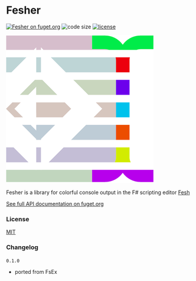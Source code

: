 
# Fesher

[![Fesher on fuget.org](https://www.fuget.org/packages/Fesher/badge.svg)](https://www.fuget.org/packages/Fesher)
![code size](https://img.shields.io/github/languages/code-size/goswinr/Fesher.svg)
[![license](https://img.shields.io/github/license/goswinr/Fesher)](LICENSE)

![Logo](https://raw.githubusercontent.com/goswinr/Fesher/main/Doc/logo.png)

Fesher is a library for colorful console output in the F# scripting editor [Fesh](https://github.com/goswinr/Fesh)



[See full API documentation on fuget.org](https://www.fuget.org/packages/Fesher)

### License
[MIT](https://raw.githubusercontent.com/goswinr/Fesher/main/LICENSE.md)

### Changelog

`0.1.0`
- ported from FsEx
